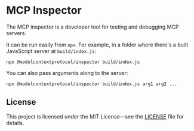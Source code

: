 # MCP Inspector

The MCP inspector is a developer tool for testing and debugging MCP servers.

It can be run easily from `npx`. For example, in a folder where there's a built JavaScript server at `build/index.js`:

```
npx @modelcontextprotocol/inspector build/index.js
```

You can also pass arguments along to the server:

```
npx @modelcontextprotocol/inspector build/index.js arg1 arg2 ...
```

## License

This project is licensed under the MIT License—see the [LICENSE](LICENSE) file for details.
